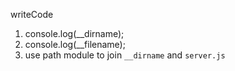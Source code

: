 writeCode

1. console.log(\_\_dirname);
2. console.log(\_\_filename);
3. use path module to join `__dirname` and `server.js`
